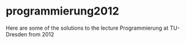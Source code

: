 programmierung2012
==================

Here are some of the solutions to the lecture Programmierung at TU-Dresden from 2012
